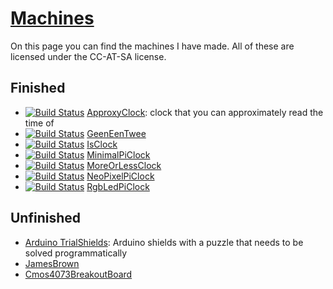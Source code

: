 # [Machines](Machines.htm)

On this page you can find the machines I have made. All of these are
licensed under the CC-AT-SA license.

## Finished

 * [![Build Status](https://travis-ci.org/richelbilderbeek/ApproxyClock.svg?branch=master)](https://travis-ci.org/richelbilderbeek/ApproxyClock) [ApproxyClock](https://github.com/richelbilderbeek/ApproxyClock): clock that you can approximately read the time of
 * [![Build Status](https://travis-ci.org/richelbilderbeek/GeenEenTwee.svg?branch=master)](https://travis-ci.org/richelbilderbeek/GeenEenTwee) [GeenEenTwee](https://github.com/richelbilderbeek/GeenEenTwee)
 * [![Build Status](https://travis-ci.org/richelbilderbeek/IsClock.svg?branch=master)](https://travis-ci.org/richelbilderbeek/IsClock) [IsClock](https://github.com/richelbilderbeek/IsClock)
 * [![Build Status](https://travis-ci.org/richelbilderbeek/MinimalPiClock.svg?branch=master)](https://travis-ci.org/richelbilderbeek/MinimalPiClock) [MinimalPiClock](https://github.com/richelbilderbeek/MinimalPiClock)
 * [![Build Status](https://travis-ci.org/richelbilderbeek/MoreOrLessClock.svg?branch=master)](https://travis-ci.org/richelbilderbeek/MoreOrLessClock) [MoreOrLessClock](https://github.com/richelbilderbeek/MoreOrLessClock)
 * [![Build Status](https://travis-ci.org/richelbilderbeek/NeoPixelPiClock.svg?branch=master)](https://travis-ci.org/richelbilderbeek/NeoPixelPiClock) [NeoPixelPiClock](https://github.com/richelbilderbeek/NeoPixelPiClock)
 * [![Build Status](https://travis-ci.org/richelbilderbeek/RgbLedPiClock.svg?branch=master)](https://travis-ci.org/richelbilderbeek/RgbLedPiClock) [RgbLedPiClock](https://github.com/richelbilderbeek/RgbLedPiClock)

## Unfinished

 * [Arduino TrialShields](MachineArduinoTrialShields.htm): Arduino shields with a puzzle that needs to be solved programmatically
 * [JamesBrown](MachineJamesBrown.htm)
 * [Cmos4073BreakoutBoard](MachineCmos4073BreakoutBoard.htm)
